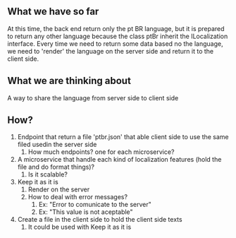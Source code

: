 ## What we have so far
At this time, the back end return only the pt BR language, but it is prepared to return any other language because the class ptBr inherit the ILocalization interface.
Every time we need to return some data based no the language, we need to 'render' the language on the server side and return it to the client side.

## What we are thinking about
A way to share the language from server side to client side

## How?
1. Endpoint that return a file 'ptbr.json' that able client side to use the same filed usedin the server side
	1. How much endpoints? one for each microservice?
2. A microservice that handle each kind of localization features (hold the file and do format things)?
	1. Is it scalable?
3.  Keep it as it is
	1. Render on the server
	2. How to deal with error messages?
		1. Ex: "Error to comunicate to the server"
		2. Ex: "This value is not aceptable"
4.  Create a file in the client side to hold the client side texts
	1. It could be used with Keep it as it is

